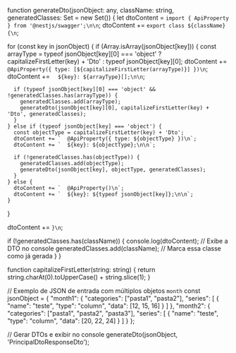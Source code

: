 function generateDto(jsonObject: any, className: string, generatedClasses: Set<string> = new Set()) {
  let dtoContent = `import { ApiProperty } from '@nestjs/swagger';\n\n`;
  dtoContent += `export class ${className} {\n`;

  for (const key in jsonObject) {
    if (Array.isArray(jsonObject[key])) {
      const arrayType = typeof jsonObject[key][0] === 'object' ? capitalizeFirstLetter(key) + 'Dto' : typeof jsonObject[key][0];
      dtoContent += `  @ApiProperty({ type: [${capitalizeFirstLetter(arrayType)}] })\n`;
      dtoContent += `  ${key}: ${arrayType}[];\n\n`;

      if (typeof jsonObject[key][0] === 'object' && !generatedClasses.has(arrayType)) {
        generatedClasses.add(arrayType);
        generateDto(jsonObject[key][0], capitalizeFirstLetter(key) + 'Dto', generatedClasses);
      }
    } else if (typeof jsonObject[key] === 'object') {
      const objectType = capitalizeFirstLetter(key) + 'Dto';
      dtoContent += `  @ApiProperty({ type: ${objectType} })\n`;
      dtoContent += `  ${key}: ${objectType};\n\n`;

      if (!generatedClasses.has(objectType)) {
        generatedClasses.add(objectType);
        generateDto(jsonObject[key], objectType, generatedClasses);
      }
    } else {
      dtoContent += `  @ApiProperty()\n`;
      dtoContent += `  ${key}: ${typeof jsonObject[key]};\n\n`;
    }
  }

  dtoContent += `}\n`;

  if (!generatedClasses.has(className)) {
    console.log(dtoContent); // Exibe a DTO no console
    generatedClasses.add(className); // Marca essa classe como já gerada
  }
}

function capitalizeFirstLetter(string: string) {
  return string.charAt(0).toUpperCase() + string.slice(1);
}

// Exemplo de JSON de entrada com múltiplos objetos `month`
const jsonObject = {
  "month1": {
    "categories": ["pasta1", "pasta2"],
    "series": [
      {
        "name": "teste",
        "type": "column",
        "data": [12, 15, 16]
      }
    ]
  },
  "month2": {
    "categories": ["pasta1", "pasta2", "pasta3"],
    "series": [
      {
        "name": "teste",
        "type": "column",
        "data": [20, 22, 24]
      }
    ]
  }
};

// Gerar DTOs e exibir no console
generateDto(jsonObject, 'PrincipalDtoResponseDto');
